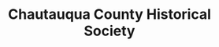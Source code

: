---
layout: repo
title: "Chautauqua County Historical Society"
id: 25711
permalink: repos/25711/
---
